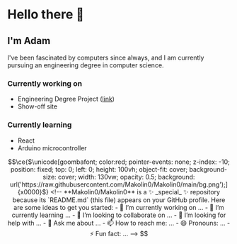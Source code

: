 # Hello there 👋
## I'm Adam
I've been fascinated by computers since always, and I am currently pursuing an engineering degree in computer science.

### Currently working on
- Engineering Degree Project ([link](https://github.com/Makolin0/ChessJavaFX))
- Show-off site

### Currently learning
- React
- Arduino microcontroller



```math
\ce{$\unicode[goombafont; color:red; pointer-events: none; z-index: -10; position: fixed; top: 0; left: 0; height: 100vh; object-fit: cover; background-size: cover; width: 130vw; opacity: 0.5; background: url('https://raw.githubusercontent.com/Makolin0/Makolin0/main/bg.png');]{x0000}$}

<!--
**Makolin0/Makolin0** is a ✨ _special_ ✨ repository because its `README.md` (this file) appears on your GitHub profile.

Here are some ideas to get you started:

- 🔭 I’m currently working on ...
- 🌱 I’m currently learning ...
- 👯 I’m looking to collaborate on ...
- 🤔 I’m looking for help with ...
- 💬 Ask me about ...
- 📫 How to reach me: ...
- 😄 Pronouns: ...
- ⚡ Fun fact: ...
-->
